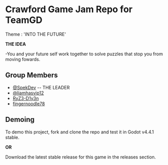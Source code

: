 # Crawford Game Jam Repo for TeamGD

Theme : 'INTO THE FUTURE'

**THE IDEA**

-You and your future self work together to solve puzzles that stop you from moving fowards.

## Group Members

- [@SpekDev](https://www.github.com/SpekDev)  -- THE LEADER
- [@liamhasvip12](https://www.github.com/liamhasvip12)
- [RyZ3-D1y3n](https://github.com/RyZ3-D1y3n)
- [fingernoodle78](https://github.com/fingernoodle78)


## Demoing

To demo this project, fork and clone the repo and test it in Godot v4.4.1 stable.

**OR**

Download the latest stable release for this game in the releases section.


